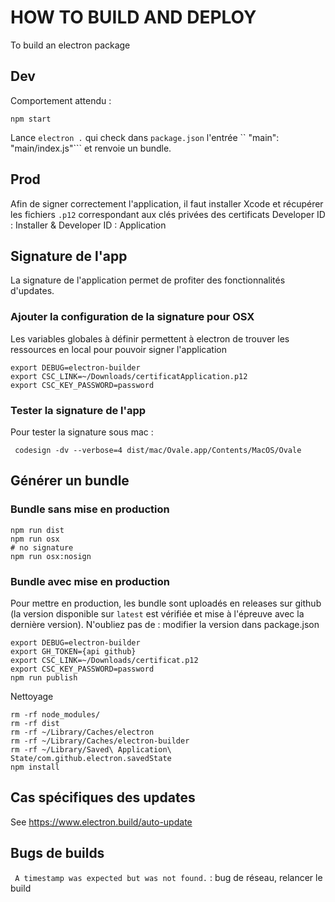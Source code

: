# HOW TO BUILD AND DEPLOY

To build an electron package

## Dev

Comportement attendu : 

```
npm start
```

Lance ``electron .`` qui check dans ``package.json`` l'entrée ``  "main": "main/index.js"``` et renvoie un bundle.

## Prod


Afin de signer correctement l'application, il faut installer Xcode et récupérer les fichiers ``.p12`` correspondant aux
clés privées des certificats Developer ID : Installer & Developer ID : Application


## Signature de l'app

La signature de l'application permet de profiter des fonctionnalités d'updates.

### Ajouter la configuration de la signature pour OSX

Les variables globales à définir permettent à electron de trouver les ressources en local pour pouvoir signer l'application

```
export DEBUG=electron-builder
export CSC_LINK=~/Downloads/certificatApplication.p12
export CSC_KEY_PASSWORD=password
```
### Tester la signature de l'app
Pour tester la signature sous mac : 
```
 codesign -dv --verbose=4 dist/mac/Ovale.app/Contents/MacOS/Ovale
 ```
 
 
## Générer un bundle

### Bundle sans mise en production

```
npm run dist
npm run osx
# no signature
npm run osx:nosign

```

### Bundle avec mise en production

Pour mettre en production, les bundle sont uploadés en releases sur github (la version disponible sur ``latest`` est vérifiée et mise à l'épreuve avec la dernière version).
N'oubliez pas de : modifier la version dans package.json

```
export DEBUG=electron-builder
export GH_TOKEN={api github}
export CSC_LINK=~/Downloads/certificat.p12
export CSC_KEY_PASSWORD=password
npm run publish

```
Nettoyage

```
rm -rf node_modules/
rm -rf dist
rm -rf ~/Library/Caches/electron
rm -rf ~/Library/Caches/electron-builder
rm -rf ~/Library/Saved\ Application\ State/com.github.electron.savedState
npm install
```
## Cas spécifiques des updates

See https://www.electron.build/auto-update 



## Bugs de builds

`` A timestamp was expected but was not found.`` : bug de réseau, relancer le build

